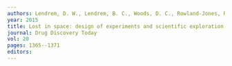 ```yaml
---
authors: Lendrem, D. W., Lendrem, B. C., Woods, D. C., Rowland-Jones, R., Burke, M., Chatfield, M., Isaacs, J. D. and Owen, M. R. 
year: 2015 
title: Lost in space: design of experiments and scientific exploration in a {H}ogarth universe 
journal: Drug Discovery Today 
vol: 20 
pages: 1365--1371 
editors: 
---
```

